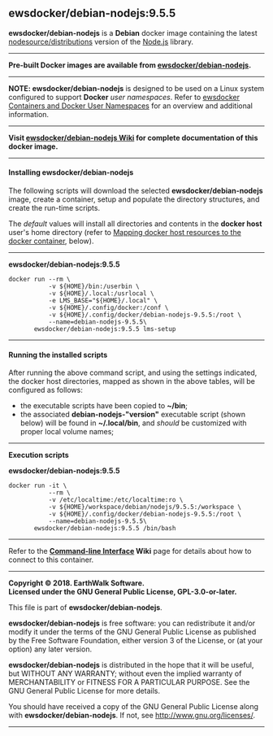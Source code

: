 ## ewsdocker/debian-nodejs:9.5.5  
**ewsdocker/debian-nodejs** is a **Debian** docker image containing the latest [nodesource/distributions](https://github.com/nodesource/distributions) version of the [Node.js](https://nodejs.org/) library.  

____  
**Pre-built Docker images are available from [ewsdocker/debian-nodejs](https://hub.docker.com/r/ewsdocker/debian-nodejs).**  

____  

**NOTE: ewsdocker/debian-nodejs** is designed to be used on a Linux system configured to support **Docker** _user namespaces_.  Refer to [ewsdocker Containers and Docker User Namespaces](https://github.com/ewsdocker/ewsdocker.github.io/wiki/UserNS-Overview) for an overview and additional information.  
____  

**Visit [ewsdocker/debian-nodejs Wiki](https://github.com/ewsdocker/debian-nodejs/wiki) for complete documentation of this docker image.**  
____  

#### Installing ewsdocker/debian-nodejs  
The following scripts will download the selected **ewsdocker/debian-nodejs** image, create a container, setup and populate the directory structures, and create the run-time scripts.  

The <i>default</i> values will install all directories and contents in the <b>docker host</b> user's home directory (refer to <a href="#mapping">Mapping docker host resources to the docker container</a>, below).  

____  

**ewsdocker/debian-nodejs:9.5.5**
  
    docker run --rm \
               -v ${HOME}/bin:/userbin \
               -v ${HOME}/.local:/usrlocal \
               -e LMS_BASE="${HOME}/.local" \
               -v ${HOME}/.config/docker:/conf \
               -v ${HOME}/.config/docker/debian-nodejs-9.5.5:/root \
               --name=debian-nodejs-9.5.5\
           ewsdocker/debian-nodejs:9.5.5 lms-setup  

____  

#### Running the installed scripts

After running the above command script, and using the settings indicated, the docker host directories, mapped as shown in the above tables, will be configured as follows:

 - the executable scripts have been copied to **~/bin**;  
 - the associated **debian-nodejs-"version"** executable script (shown below) will be found in **~/.local/bin**, and _should_ be customized with proper local volume names;  

____  

**Execution scripts**  

**ewsdocker/debian-nodejs:9.5.5**  
  
    docker run -it \
               --rm \
               -v /etc/localtime:/etc/localtime:ro \
               -v ${HOME}/workspace/debian/nodejs/9.5.5:/workspace \
               -v ${HOME}/.config/docker/debian-nodejs-9.5.5:/root \
               --name=debian-nodejs-9.5.5\
           ewsdocker/debian-nodejs:9.5.5 /bin/bash

____  

Refer to the **[Command-line Interface](https://github.com/ewsdocker/debian-nodejs/wiki/CommandLineInterface) Wiki** page for details about how to connect to this container.

____  

**Copyright © 2018. EarthWalk Software.**  
**Licensed under the GNU General Public License, GPL-3.0-or-later.**  

This file is part of **ewsdocker/debian-nodejs**.  

**ewsdocker/debian-nodejs** is free software: you can redistribute 
it and/or modify it under the terms of the GNU General Public License 
as published by the Free Software Foundation, either version 3 of the 
License, or (at your option) any later version.  

**ewsdocker/debian-nodejs** is distributed in the hope that 
it will be useful, but WITHOUT ANY WARRANTY; without even the implied 
warranty of MERCHANTABILITY or FITNESS FOR A PARTICULAR PURPOSE.  See the
GNU General Public License for more details.  

You should have received a copy of the GNU General Public License
along with **ewsdocker/debian-nodejs**.  If not, see 
<http://www.gnu.org/licenses/>.  
____  
